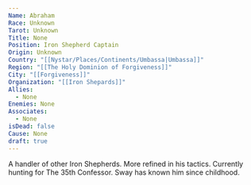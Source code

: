 ```yaml
---
Name: Abraham
Race: Unknown
Tarot: Unknown
Title: None
Position: Iron Shepherd Captain
Origin: Unknown
Country: "[[Nystar/Places/Continents/Umbassa|Umbassa]]"
Region: "[[The Holy Dominion of Forgiveness]]"
City: "[[Forgiveness]]"
Organization: "[[Iron Shepards]]"
Allies:
  - None
Enemies: None
Associates:
  - None
isDead: false
Cause: None
draft: true
---
```

A handler of other Iron Shepherds. More refined in his tactics. Currently hunting for The 35th Confessor. Sway has known him since childhood.
